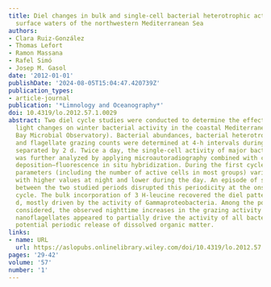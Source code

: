 ```yaml
---
title: Diel changes in bulk and single-cell bacterial heterotrophic activity in winter
  surface waters of the northwestern Mediterranean Sea
authors:
- Clara Ruiz-González
- Thomas Lefort
- Ramon Massana
- Rafel Simó
- Josep M. Gasol
date: '2012-01-01'
publishDate: '2024-08-05T15:04:47.420739Z'
publication_types:
- article-journal
publication: '*Limnology and Oceanography*'
doi: 10.4319/lo.2012.57.1.0029
abstract: Two diel cycle studies were conducted to determine the effect of day—night
  light changes on winter bacterial activity in the coastal Mediterranean (Blanes
  Bay Microbial Observatory). Bacterial abundances, bacterial heterotrophic activity,
  and flagellate grazing counts were determined at 4-h intervals during two 3-d periods
  separated by 2 d. Twice a day, the single-cell activity of major bacterial groups
  was further analyzed by applying microautoradiography combined with catalyzed reporter
  deposition—fluorescence in situ hybridization. During the first cycle, all the measured
  parameters (including the number of active cells in most groups) varied synchronously,
  with higher values at night and lower during the day. An episode of strong winds
  between the two studied periods disrupted this periodicity at the onset of the second
  cycle. The bulk incorporation of 3 H-leucine recovered the diel pattern after 2
  d, mostly driven by the activity of Gammaproteobacteria. Among the possibilities
  considered, the observed nighttime increases in the grazing activity of heterotrophic
  nanoflagellates appeared to partially drive the activity of all bacterial taxa through
  potential periodic release of dissolved organic matter.
links:
- name: URL
  url: https://aslopubs.onlinelibrary.wiley.com/doi/10.4319/lo.2012.57.1.0029
pages: '29-42'
volume: '57'
number: '1'
---
```

